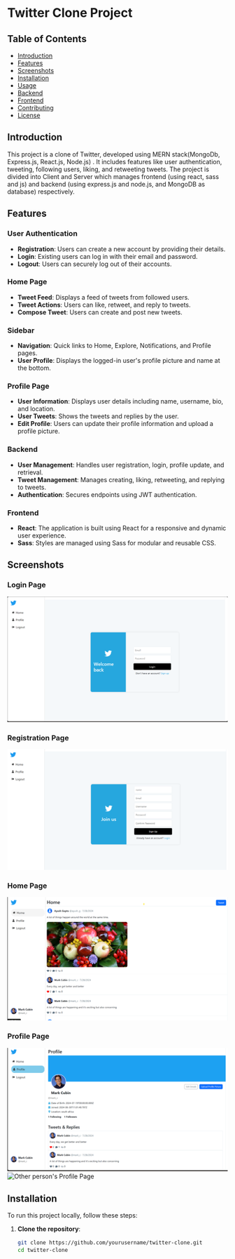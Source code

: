 # Twitter Clone Project

## Table of Contents

- [Introduction](#introduction)
- [Features](#features)
- [Screenshots](#screenshots)
- [Installation](#installation)
- [Usage](#usage)
- [Backend](#backend)
- [Frontend](#frontend)
- [Contributing](#contributing)
- [License](#license)

## Introduction

This project is a clone of Twitter, developed using MERN stack(MongoDb, Express.js, React.js, Node.js) . It includes features like user authentication, tweeting, following users, liking, and retweeting tweets. The project is divided into Client and Server which manages frontend (using react, sass and js) and backend (using express.js and node.js, and MongoDB as database) respectively.

## Features

### User Authentication

- **Registration**: Users can create a new account by providing their details.
- **Login**: Existing users can log in with their email and password.
- **Logout**: Users can securely log out of their accounts.

### Home Page

- **Tweet Feed**: Displays a feed of tweets from followed users.
- **Tweet Actions**: Users can like, retweet, and reply to tweets.
- **Compose Tweet**: Users can create and post new tweets.

### Sidebar

- **Navigation**: Quick links to Home, Explore, Notifications, and Profile pages.
- **User Profile**: Displays the logged-in user's profile picture and name at the bottom.

### Profile Page

- **User Information**: Displays user details including name, username, bio, and location.
- **User Tweets**: Shows the tweets and replies by the user.
- **Edit Profile**: Users can update their profile information and upload a profile picture.

### Backend

- **User Management**: Handles user registration, login, profile update, and retrieval.
- **Tweet Management**: Manages creating, liking, retweeting, and replying to tweets.
- **Authentication**: Secures endpoints using JWT authentication.

### Frontend

- **React**: The application is built using React for a responsive and dynamic user experience.
- **Sass**: Styles are managed using Sass for modular and reusable CSS.

## Screenshots

### Login Page

![Login Page](screenshots/LoginPage.png)

### Registration Page

![Registration Page](./screenshots/RegistrationPage.png)

### Home Page

![Home Page](./screenshots/HomePage.png)

### Profile Page

![Profile Page](./screenshots/ProfilePage.png)
![Other person's Profile Page](./screenshots/OtherPersonProfilePage.png.png)

## Installation

To run this project locally, follow these steps:

1. **Clone the repository**:
   ```bash
   git clone https://github.com/yourusername/twitter-clone.git
   cd twitter-clone
   ```
